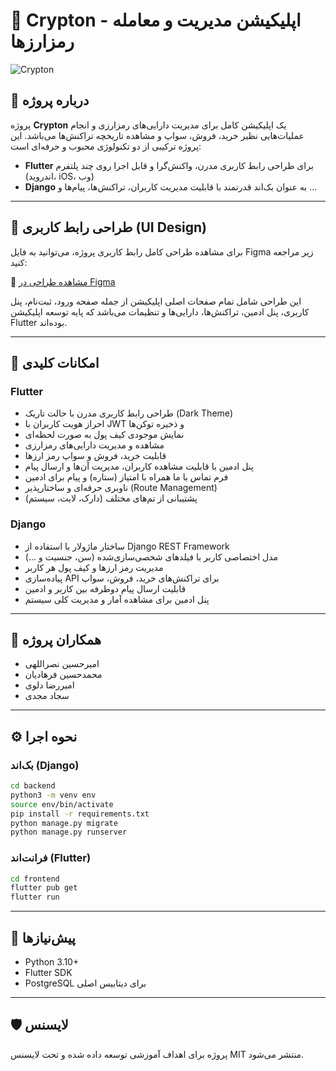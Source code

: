 
# 💱 Crypton - اپلیکیشن مدیریت و معامله رمزارزها

![Crypton](./cover.png)

## 📱 درباره پروژه

پروژه **Crypton** یک اپلیکیشن کامل برای مدیریت دارایی‌های رمزارزی و انجام عملیات‌هایی نظیر خرید، فروش، سواپ و مشاهده تاریخچه تراکنش‌ها می‌باشد. این پروژه ترکیبی از دو تکنولوژی محبوب و حرفه‌ای است:

- **Flutter** برای طراحی رابط کاربری مدرن، واکنش‌گرا و قابل اجرا روی چند پلتفرم (اندروید، iOS، وب)
- **Django** به عنوان بک‌اند قدرتمند با قابلیت مدیریت کاربران، تراکنش‌ها، پیام‌ها و ...

---

## 🎨 طراحی رابط کاربری (UI Design)

برای مشاهده طراحی کامل رابط کاربری پروژه، می‌توانید به فایل Figma زیر مراجعه کنید:

🔗 [مشاهده طراحی در Figma](https://www.figma.com/design/htq2bdnWjevB3fq30gRJBr/Crypton?node-id=4-5193&t=1inP00tgqnVti2wR-1)

این طراحی شامل تمام صفحات اصلی اپلیکیشن از جمله صفحه ورود، ثبت‌نام، پنل کاربری، پنل ادمین، تراکنش‌ها، دارایی‌ها و تنظیمات می‌باشد که پایه توسعه اپلیکیشن Flutter بوده‌اند.

---

## 🎯 امکانات کلیدی

### Flutter

- طراحی رابط کاربری مدرن با حالت تاریک (Dark Theme)
- احراز هویت کاربران با JWT و ذخیره توکن‌ها
- نمایش موجودی کیف پول به صورت لحظه‌ای
- مشاهده و مدیریت دارایی‌های رمزارزی
- قابلیت خرید، فروش و سواپ رمز ارزها
- پنل ادمین با قابلیت مشاهده کاربران، مدیریت آن‌ها و ارسال پیام
- فرم تماس با ما همراه با امتیاز (ستاره) و پیام برای ادمین
- ناوبری حرفه‌ای و ساختارپذیر (Route Management)
- پشتیبانی از تم‌های مختلف (دارک، لایت، سیستم)

### Django

- ساختار ماژولار با استفاده از Django REST Framework
- مدل اختصاصی کاربر با فیلدهای شخصی‌سازی‌شده (سن، جنسیت و ...)
- مدیریت رمز ارزها و کیف پول هر کاربر
- پیاده‌سازی API برای تراکنش‌های خرید، فروش، سواپ
- قابلیت ارسال پیام دوطرفه بین کاربر و ادمین
- پنل ادمین برای مشاهده آمار و مدیریت کلی سیستم

---

## 👥 همکاران پروژه

- امیرحسین نصراللهی
- محمدحسین فرهادیان
- امیررضا دلوی
- سجاد مجدی

---

## ⚙️ نحوه اجرا

### بک‌اند (Django)

```bash
cd backend
python3 -m venv env
source env/bin/activate
pip install -r requirements.txt
python manage.py migrate
python manage.py runserver
```

### فرانت‌اند (Flutter)

```bash
cd frontend
flutter pub get
flutter run
```

---

## 🧾 پیش‌نیازها

- Python 3.10+
- Flutter SDK
- PostgreSQL برای دیتابیس اصلی

---

## 🛡️ لایسنس

پروژه برای اهداف آموزشی توسعه داده شده و تحت لایسنس MIT منتشر می‌شود.
